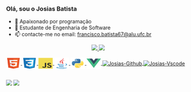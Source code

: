 ### Olá, sou o Josias Batista


- 🔭 Apaixonado por programação
- 🌱 Estudante de Engenharia de Software
- 📫 contacte-me no email: francisco.batista67@alu.ufc.br
<div align="center">
  <a href="https://github.com/JosiasDev">
  <img height="180em" src="https://github-readme-stats.vercel.app/api?username=JosiasDev&show_icons=true&theme=cobalt&include_all_commits=true&count_private=true"/>
  <img height="180em" src="https://github-readme-stats.vercel.app/api/top-langs/?username=JosiasDev&layout=compact&langs_count=7&theme=cobalt"/>
</div>
 
<div style="display: inline_block"><br>
<img align="center" alt="Josias-HTML" height="30" width="40" src="https://raw.githubusercontent.com/devicons/devicon/master/icons/html5/html5-original.svg">
<img align="center" alt="Josias-CSS" height="30" width="40" src="https://raw.githubusercontent.com/devicons/devicon/master/icons/css3/css3-original.svg">
<img align="center" alt="Josias-JavaScript" height="30" width="40" src="https://github.com/devicons/devicon/blob/v2.16.0/icons/javascript/javascript-original.svg" />
<img align="center" alt="Josias-Java" height="30" width="40" src="https://github.com/devicons/devicon/blob/v2.16.0/icons/java/java-original.svg" />
<img align="center" alt="Josias-Python" height="30" width="40" src="https://github.com/devicons/devicon/blob/v2.16.0/icons/python/python-original.svg" />
<img align="center" alt="Josias-Vue.js" height="30" width="40" src="https://github.com/devicons/devicon/blob/v2.16.0/icons/vuejs/vuejs-original.svg" />
<img align="center" alt="Josias-Github" height="30" width="40" src="https://cdn.jsdelivr.net/gh/devicons/devicon/icons/github/github-original.svg" />
<img align="center" alt="Josias-Vscode" height="30" width="40" src="https://cdn.jsdelivr.net/gh/devicons/devicon/icons/vscode/vscode-original.svg" />




  </div>
  
##

<div> 
  <a href="https://www.instagram.com/josias_batista123/" target="_blank"><img src="https://img.shields.io/badge/-Instagram-%23E4405F?style=for-the-badge&logo=instagram&logoColor=white" target="_blank"></a>
  <a href = "mailto:josiasmartins098@gmail.com"><img src="https://img.shields.io/badge/-Gmail-%23333?style=for-the-badge&logo=gmail&logoColor=white" target="_blank"></a>
  
</div>
